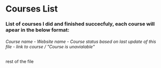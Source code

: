 # Courses List
### List of courses I did and finished succecfuly, each course will apear in the below format:
###### Course name - Website name - Course status based on last update of this file - link to course / "Course is unavialable"



rest of the file
